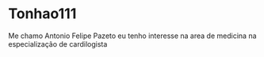 # Tonhao111
Me chamo Antonio Felipe Pazeto eu tenho interesse na area de medicina na especialização de cardilogista 
